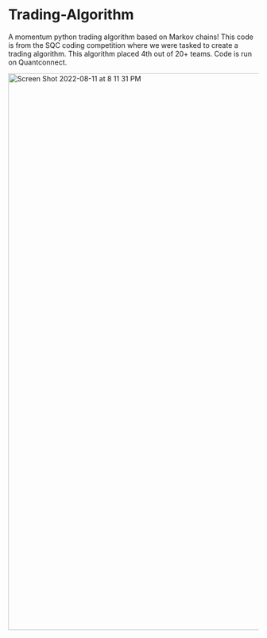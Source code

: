 # Trading-Algorithm

A momentum python trading algorithm based on Markov chains! This code is from the SQC coding competition where we were tasked to create a trading algorithm. This algorithm placed 4th out of 20+ teams. Code is run on Quantconnect.

<img width="1117" alt="Screen Shot 2022-08-11 at 8 11 31 PM" src="https://user-images.githubusercontent.com/89411519/184262542-651a7288-6f09-42c9-b19d-ffe71d6b5aef.png">
